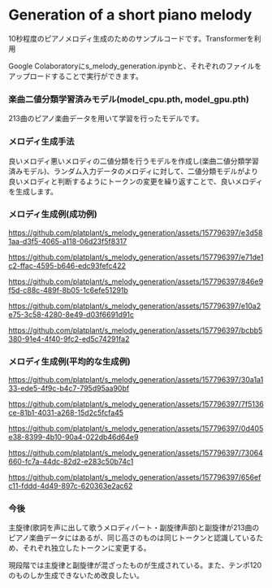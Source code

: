 # Generation of a short piano melody
10秒程度のピアノメロディ生成のためのサンプルコードです。Transformerを利用

Google Colaboratoryにs_melody_generation.ipynbと、それぞれのファイルをアップロードすることで実行ができます。
### 楽曲二値分類学習済みモデル(model_cpu.pth, model_gpu.pth)
213曲のピアノ楽曲データを用いて学習を行ったモデルです。
### メロディ生成手法
良いメロディ悪いメロディの二値分類を行うモデルを作成し(楽曲二値分類学習済みモデル)、ランダム入力データのメロディに対して、二値分類モデルがより良いメロディと判断するようにトークンの変更を繰り返すことで、良いメロディを生成します。
### メロディ生成例(成功例)



https://github.com/platplant/s_melody_generation/assets/157796397/e3d581aa-d3f5-4065-a118-06d23f5f8317



https://github.com/platplant/s_melody_generation/assets/157796397/e71de1c2-ffac-4595-b646-edc93fefc422



https://github.com/platplant/s_melody_generation/assets/157796397/846e9f5d-c88c-489f-8b05-1c6efe51291b



https://github.com/platplant/s_melody_generation/assets/157796397/e10a2e75-3c58-4280-8e49-d03f6691d91c



https://github.com/platplant/s_melody_generation/assets/157796397/bcbb5380-91e4-4f40-9fc2-ed5c74291fa2


### メロディ生成例(平均的な生成例)



https://github.com/platplant/s_melody_generation/assets/157796397/30a1a133-ede5-4f9c-b4c7-795d95aa90bf



https://github.com/platplant/s_melody_generation/assets/157796397/7f5136ce-81b1-4031-a268-15d2c5fcfa45



https://github.com/platplant/s_melody_generation/assets/157796397/0d405e38-8399-4b10-90a4-022db46d64e9



https://github.com/platplant/s_melody_generation/assets/157796397/73064660-fc7a-44dc-82d2-e283c50b74c1



https://github.com/platplant/s_melody_generation/assets/157796397/656efc11-fddd-4d49-897c-620363e2ac62

### 今後
主旋律(歌詞を声に出して歌うメロディパート・副旋律声部)と副旋律が213曲のピアノ楽曲データにはあるが、同じ高さのものは同じトークンと認識しているため、それぞれ独立したトークンに変更する。

現段階では主旋律と副旋律が混ざったものが生成されている。また、テンポ120のものしか生成できないため改良したい。
